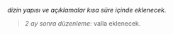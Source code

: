 *dizin yapısı ve açıklamalar kısa süre içinde eklenecek.*
> *2 ay sonra düzenleme*: valla eklenecek.
